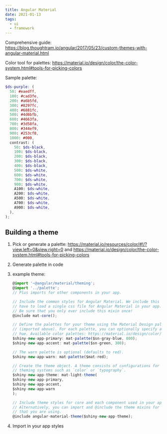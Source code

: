```yaml
---
title: Angular Material
date: 2021-01-13
tags:
  - ui
  - framework
---
```


Comprehensive guide: https://blog.thoughtram.io/angular/2017/05/23/custom-themes-with-angular-material.html

Color tool for palettes: https://material.io/design/color/the-color-system.html#tools-for-picking-colors

Sample palette:

```scss
$ds-purple: (
  50: #eaedff,
  100: #cad3fe,
  200: #a6b5fd,
  300: #8297fc,
  400: #6881fc,
  500: #4d6bfb,
  600: #4663fa,
  700: #3d58fa,
  800: #344ef9,
  900: #253cf8,
  1000: #000,
  contrast: (
    50: $ds-black,
    100: $ds-black,
    200: $ds-black,
    300: $ds-black,
    400: $ds-black,
    500: $ds-white,
    600: $ds-white,
    700: $ds-white,
    900: $ds-white,
    A100: $ds-white,
    A200: $ds-white,
    A500: $ds-white,
    A700: $ds-white,
    A900: $ds-white,
  ),
);
```

## Building a theme

1. Pick or generate a palette: <https://material.io/resources/color/#!/?view.left=0&view.right=0> and <https://material.io/design/color/the-color-system.html#tools-for-picking-colors>

1. Generate palette in code
1. example theme:

   ```typescript
   @import '~@angular/material/theming';
   @import '../palette';
   // Plus imports for other components in your app.

   // Include the common styles for Angular Material. We include this here so that you only
   // have to load a single css file for Angular Material in your app.
   // Be sure that you only ever include this mixin once!
   @include mat-core();

   // Define the palettes for your theme using the Material Design palettes available in palette.scss
   // (imported above). For each palette, you can optionally specify a default, lighter, and darker
   // hue. Available color palettes: https://material.io/design/color/
   $shiny-new-app-primary: mat-palette($sn-gray-blue, 800);
   $shiny-new-app-accent: mat-palette($sn-green, 300);

   // The warn palette is optional (defaults to red).
   $shiny-new-app-warn: mat-palette($mat-red);

   // Create the theme object. A theme consists of configurations for individual
   // theming systems such as `color` or `typography`.
   $shiny-new-app-theme: mat-light-theme(
   $shiny-new-app-primary,
   $shiny-new-app-accent,
   $shiny-new-app-warn
   );

   // Include theme styles for core and each component used in your app.
   // Alternatively, you can import and @include the theme mixins for each component
   // that you are using.
   @include angular-material-theme($shiny-new-app-theme);

   ```

1. Import in your app styles
